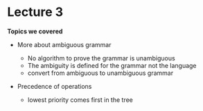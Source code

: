 # Lecture 3

**Topics we covered**

- More about ambiguous grammar
  - No algorithm to prove the grammar is unambiguous
  - The ambiguity is defined for the grammar not the language
  - convert from ambiguous to unambiguous grammar 

- Precedence of operations
  - lowest priority comes first in the tree
